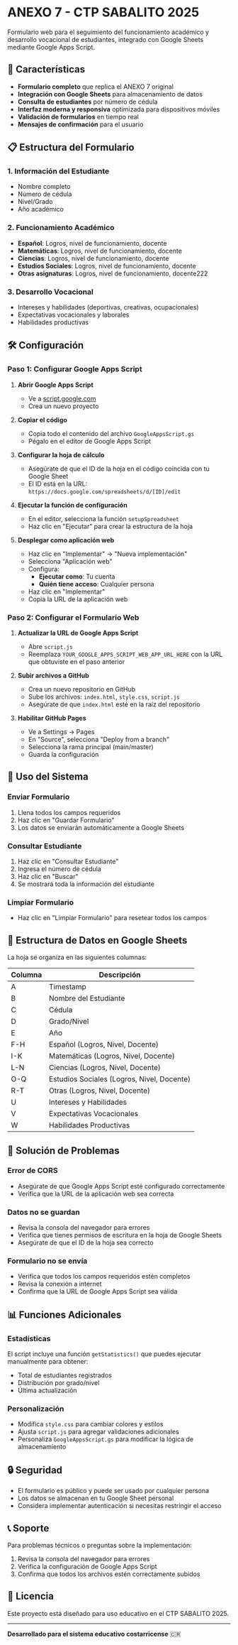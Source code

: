 # ANEXO 7 - CTP SABALITO 2025

Formulario web para el seguimiento del funcionamiento académico y desarrollo vocacional de estudiantes, integrado con Google Sheets mediante Google Apps Script.

## 🚀 Características

- **Formulario completo** que replica el ANEXO 7 original
- **Integración con Google Sheets** para almacenamiento de datos
- **Consulta de estudiantes** por número de cédula
- **Interfaz moderna y responsiva** optimizada para dispositivos móviles
- **Validación de formularios** en tiempo real
- **Mensajes de confirmación** para el usuario

## 📋 Estructura del Formulario

### 1. Información del Estudiante
- Nombre completo
- Número de cédula
- Nivel/Grado
- Año académico

### 2. Funcionamiento Académico
- **Español**: Logros, nivel de funcionamiento, docente
- **Matemáticas**: Logros, nivel de funcionamiento, docente
- **Ciencias**: Logros, nivel de funcionamiento, docente
- **Estudios Sociales**: Logros, nivel de funcionamiento, docente
- **Otras asignaturas**: Logros, nivel de funcionamiento, docente222
 
### 3. Desarrollo Vocacional
- Intereses y habilidades (deportivas, creativas, ocupacionales)
- Expectativas vocacionales y laborales
- Habilidades productivas

## 🛠️ Configuración

### Paso 1: Configurar Google Apps Script

1. **Abrir Google Apps Script**
   - Ve a [script.google.com](https://script.google.com)
   - Crea un nuevo proyecto

2. **Copiar el código**
   - Copia todo el contenido del archivo `GoogleAppsScript.gs`
   - Pégalo en el editor de Google Apps Script

3. **Configurar la hoja de cálculo**
   - Asegúrate de que el ID de la hoja en el código coincida con tu Google Sheet
   - El ID está en la URL: `https://docs.google.com/spreadsheets/d/[ID]/edit`

4. **Ejecutar la función de configuración**
   - En el editor, selecciona la función `setupSpreadsheet`
   - Haz clic en "Ejecutar" para crear la estructura de la hoja

5. **Desplegar como aplicación web**
   - Haz clic en "Implementar" → "Nueva implementación"
   - Selecciona "Aplicación web"
   - Configura:
     - **Ejecutar como**: Tu cuenta
     - **Quién tiene acceso**: Cualquier persona
   - Haz clic en "Implementar"
   - Copia la URL de la aplicación web

### Paso 2: Configurar el Formulario Web

1. **Actualizar la URL de Google Apps Script**
   - Abre `script.js`
   - Reemplaza `YOUR_GOOGLE_APPS_SCRIPT_WEB_APP_URL_HERE` con la URL que obtuviste en el paso anterior

2. **Subir archivos a GitHub**
   - Crea un nuevo repositorio en GitHub
   - Sube los archivos: `index.html`, `style.css`, `script.js`
   - Asegúrate de que `index.html` esté en la raíz del repositorio

3. **Habilitar GitHub Pages**
   - Ve a Settings → Pages
   - En "Source", selecciona "Deploy from a branch"
   - Selecciona la rama principal (main/master)
   - Guarda la configuración

## 📱 Uso del Sistema

### Enviar Formulario
1. Llena todos los campos requeridos
2. Haz clic en "Guardar Formulario"
3. Los datos se enviarán automáticamente a Google Sheets

### Consultar Estudiante
1. Haz clic en "Consultar Estudiante"
2. Ingresa el número de cédula
3. Haz clic en "Buscar"
4. Se mostrará toda la información del estudiante

### Limpiar Formulario
- Haz clic en "Limpiar Formulario" para resetear todos los campos

## 🔧 Estructura de Datos en Google Sheets

La hoja se organiza en las siguientes columnas:

| Columna | Descripción |
|---------|-------------|
| A | Timestamp |
| B | Nombre del Estudiante |
| C | Cédula |
| D | Grado/Nivel |
| E | Año |
| F-H | Español (Logros, Nivel, Docente) |
| I-K | Matemáticas (Logros, Nivel, Docente) |
| L-N | Ciencias (Logros, Nivel, Docente) |
| O-Q | Estudios Sociales (Logros, Nivel, Docente) |
| R-T | Otras (Logros, Nivel, Docente) |
| U | Intereses y Habilidades |
| V | Expectativas Vocacionales |
| W | Habilidades Productivas |

## 🚨 Solución de Problemas

### Error de CORS
- Asegúrate de que Google Apps Script esté configurado correctamente
- Verifica que la URL de la aplicación web sea correcta

### Datos no se guardan
- Revisa la consola del navegador para errores
- Verifica que tienes permisos de escritura en la hoja de Google Sheets
- Asegúrate de que el ID de la hoja sea correcto

### Formulario no se envía
- Verifica que todos los campos requeridos estén completos
- Revisa la conexión a internet
- Confirma que la URL de Google Apps Script sea válida

## 📊 Funciones Adicionales

### Estadísticas
El script incluye una función `getStatistics()` que puedes ejecutar manualmente para obtener:
- Total de estudiantes registrados
- Distribución por grado/nivel
- Última actualización

### Personalización
- Modifica `style.css` para cambiar colores y estilos
- Ajusta `script.js` para agregar validaciones adicionales
- Personaliza `GoogleAppsScript.gs` para modificar la lógica de almacenamiento

## 🔒 Seguridad

- El formulario es público y puede ser usado por cualquier persona
- Los datos se almacenan en tu Google Sheet personal
- Considera implementar autenticación si necesitas restringir el acceso

## 📞 Soporte

Para problemas técnicos o preguntas sobre la implementación:
1. Revisa la consola del navegador para errores
2. Verifica la configuración de Google Apps Script
3. Confirma que todos los archivos estén correctamente subidos

## 📝 Licencia

Este proyecto está diseñado para uso educativo en el CTP SABALITO 2025.

---

**Desarrollado para el sistema educativo costarricense** 🇨🇷
